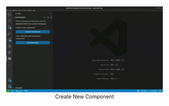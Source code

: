 <figure align="center">
  <img alt="Component-Create" src="./gifs/comp-create.gif">
  <figcaption>Create New Component</figcaption>
</figure>
